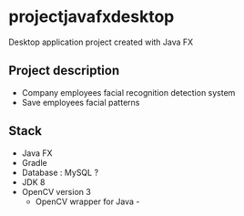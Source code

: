 # projectjavafxdesktop
Desktop application project created with Java FX 

## Project description 
+ Company employees facial recognition detection system  
+ Save employees facial patterns 




## Stack 
+ Java FX 
+ Gradle 
+ Database : MySQL ?  
+ JDK 8 
+ OpenCV version 3 
    + OpenCV wrapper for Java - 








